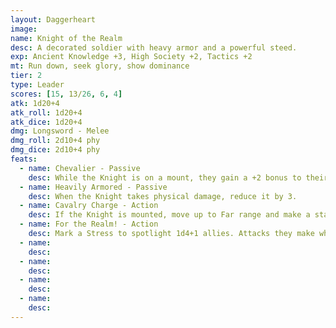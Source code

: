 ```yaml
---
layout: Daggerheart
image:
name: Knight of the Realm
desc: A decorated soldier with heavy armor and a powerful steed.
exp: Ancient Knowledge +3, High Society +2, Tactics +2
mt: Run down, seek glory, show dominance
tier: 2
type: Leader
scores: [15, 13/26, 6, 4]
atk: 1d20+4
atk_roll: 1d20+4
atk_dice: 1d20+4
dmg: Longsword - Melee
dmg_roll: 2d10+4 phy
dmg_dice: 2d10+4 phy
feats:
  - name: Chevalier - Passive
    desc: While the Knight is on a mount, they gain a +2 bonus to their Difficulty. When they take Severe damage, they’re knocked from their mount and lose this benefit until they’re next spotlighted.
  - name: Heavily Armored - Passive
    desc: When the Knight takes physical damage, reduce it by 3.
  - name: Cavalry Charge - Action
    desc: If the Knight is mounted, move up to Far range and make a standard attack against a target. On a success, deal 2d8+4 physical damage and the target must mark a Stress.
  - name: For the Realm! - Action
    desc: Mark a Stress to spotlight 1d4+1 allies. Attacks they make while spotlighted in this way deal half damage.
  - name: 
    desc: 
  - name: 
    desc: 
  - name: 
    desc: 
  - name: 
    desc: 
---
```

